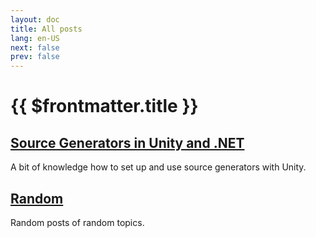 ```yaml
---
layout: doc
title: All posts
lang: en-US
next: false
prev: false
---
```


<script setup lang="ts">
import { useData } from 'vitepress'
</script>

# {{ $frontmatter.title }}

## [Source Generators in Unity and .NET](/posts/source_generators/)

A bit of knowledge how to set up and use source generators with Unity.

## [Random](/posts/random/)

Random posts of random topics.